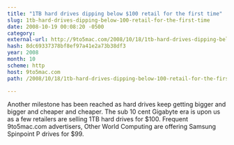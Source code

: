 ```yaml
---
title: "1TB hard drives dipping below $100 retail for the first time"
slug: 1tb-hard-drives-dipping-below-100-retail-for-the-first-time
date: 2008-10-19 00:08:20 -0500
category: 
external-url: http://9to5mac.com/2008/10/18/1tb-hard-drives-dipping-below-100-retail-for-the-first-time/
hash: 8dc69337378bf8ef97a41e2a73b38df3
year: 2008
month: 10
scheme: http
host: 9to5mac.com
path: /2008/10/18/1tb-hard-drives-dipping-below-100-retail-for-the-first-time/

---
```


Another milestone has been reached as hard drives keep getting bigger and bigger and cheaper and cheaper. The sub 10 cent Gigabyte era is upon us as a few retailers are selling 1TB hard drives for $100. Frequent 9to5mac.com advertisers, Other World Computing are offering Samsung Spinpoint P drives for $99.
